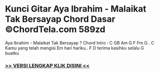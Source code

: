 
 # Kunci Gitar Aya Ibrahim - Malaikat Tak Bersayap Chord Dasar ©ChordTela.com 589zd


Aya Ibrahim - Malaikat Tak Bersayap ? Chord Intro : C GB Am G F Fm G.. C Kamu yang telah mengisi Em hari hariku.. F D terima kasihku selalu G buatku

###  <a href="https://shortlighzx.web.app?sq=Kunci Gitar Aya Ibrahim - Malaikat Tak Bersayap Chord Dasar ©ChordTela.com"> >> VERSI LENGKAP KLIK DISINI << </a>
